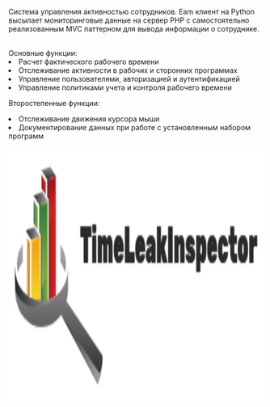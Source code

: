 Система управления активностью сотрудников. Eam клиент на Python высылает мониторинговые данные на сервер PHP с самостоятельно реализованным MVC паттерном для вывода информации о сотруднике.

<br>
Основные функции:
<br>
<li> Расчет фактического рабочего времени </li>
<li> Отслеживание активности в рабочих и сторонних программах </li>
<li> Управление пользователями, авторизацией и аутентификацией </li>
<li> Управление политиками учета и контроля рабочего времени </li>

Второстепенные функции:
<br>
<li> Отслеживание движения курсора мыши </li>
<li> Документирование данных при работе с установленным набором программ </li>

<p align="center">
<img src="https://github.com/userRr423/TimeLeackInspector/blob/main/SimpleLogo.png?raw=true" alt="Описание изображения" width="900" height="500"/>
</p>

